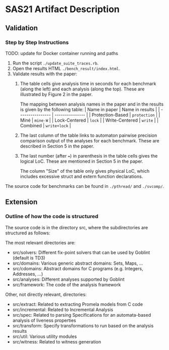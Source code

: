 # SAS21 Artifact Description

## Validation

### Step by Step Instructions
TODO: update for Docker container running and paths

1. Run the script `./update_suite_traces.rb`.
2. Open the results HTML `./bench_result/index.html`.
3. Validate results with the paper:
    1. The table cells give analysis time in seconds for each benchmark (along the left) and each analysis (along the top). These are illustrated by Figure 2 in the paper.

        The mapping between analysis names in the paper and in the results is given by the following table:
        | Name in paper    | Name in results |
        | ---------------- | --------------- |
        | Protection-Based | `protection`    |
        | Miné             | `mine-W`        |
        | Lock-Centered    | `lock`          |
        | Write-Centered   | `write`         |
        | Combined         | `write+lock`    |

    2. The last column of the table links to automaton pairwise precision comparison output of the analyses for each benchmark. These are described in Section 5 in the paper.

    3. The last number (after `=`) in parenthesis in the table cells gives the logical LoC. These are mentioned in Section 5 in the paper.

        The column "Size" of the table only gives physical LoC, which includes excessive struct and extern function declarations.

The source code for benchmarks can be found in `./pthread/` and `./svcomp/`.


## Extension

### Outline of how the code is structured

The source code is in the directory src, where the subdirectories are structured as follows:

The most relevant directories are:
- src/solvers: Different fix-point solvers that can be used by Goblint (default is TD3)
- src/domains: Various generic abstract domains: Sets, Maps, ...
- src/cdomains: Abstract domains for C programs (e.g. Integers, Addresses, ...)
- src/analyses: Different analyses supported by Goblint
- src/framework: The code of the analysis framework

Other, not directly relevant, directories:
- src/extract: Related to extracting Promela models from C code
- src/incremental: Related to Incremental Analysis
- src/spec: Related to parsing Specifications for an automata-based analysis of liveness properties
- src/transform: Specify transformations to run based on the analysis results
- src/util: Various utility modules
- src/witness: Related to witness generation


